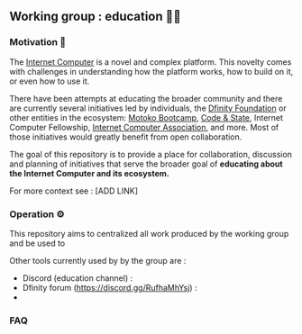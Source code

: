 ## Working group : education 🧑‍🏫


### Motivation 🤔

The [Internet Computer](https://internetcomputer.org/) is a novel and complex platform. This novelty comes with challenges in understanding how the platform works, how to build on it, or even how to use it.

There have been attempts at educating the broader community and there are currently several initiatives led by individuals, the [Dfinity Foundation](https://dfinity.org/) or other entities in the ecosystem: [Motoko Bootcamp](https://github.com/motoko-bootcamp), [Code & State](https://www.codeandstate.com/), Internet Computer Fellowship, [Internet Computer Association](https://internetcomputer.org/), and more. Most of those initiatives would greatly benefit from open collaboration.

The goal of this repository is to provide a place for collaboration, discussion and planning of initiatives that serve the broader goal of **educating about the Internet Computer and its ecosystem.**

For more context see : [ADD LINK]

### Operation ⚙️

This repository aims to centralized all work produced by the working group and be used to 

Other tools currently used by by the group are : 

- Discord (education channel) :
- Dfinity forum (https://discord.gg/RufhaMhYsj) : 
- 



### FAQ



